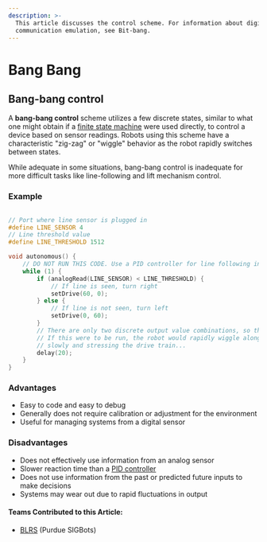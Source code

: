 ```yaml
---
description: >-
  This article discusses the control scheme. For information about digital
  communication emulation, see Bit-bang.
---
```


# Bang Bang

## Bang-bang control

A **bang-bang control** scheme utilizes a few discrete states, similar to what one might obtain if a [finite state machine](../finite-state-machine.md) were used directly, to control a device based on sensor readings. Robots using this scheme have a characteristic "zig-zag" or "wiggle" behavior as the robot rapidly switches between states.

While adequate in some situations, bang-bang control is inadequate for more difficult tasks like line-following and lift mechanism control.

### Example

```c

// Port where line sensor is plugged in
#define LINE_SENSOR 4
// Line threshold value
#define LINE_THRESHOLD 1512

void autonomous() {
    // DO NOT RUN THIS CODE. Use a PID controller for line following instead.
    while (1) {
        if (analogRead(LINE_SENSOR) < LINE_THRESHOLD) {
            // If line is seen, turn right
            setDrive(60, 0);
        } else {
            // If line is not seen, turn left
            setDrive(0, 60);
        }
        // There are only two discrete output value combinations, so this is a bang-bang controller
        // If this were to be run, the robot would rapidly wiggle along the line, moving very
        // slowly and stressing the drive train...
        delay(20);
    }
}
```

### Advantages

* Easy to code and easy to debug
* Generally does not require calibration or adjustment for the environment
* Useful for managing systems from a digital sensor

### Disadvantages

* Does not effectively use information from an analog sensor
* Slower reaction time than a [PID controller](pid-controller.md)
* Does not use information from the past or predicted future inputs to make decisions
* Systems may wear out due to rapid fluctuations in output



#### Teams Contributed to this Article:

* [BLRS](https://purduesigbots.com/) \(Purdue SIGBots\)

